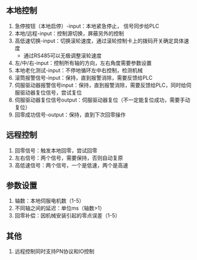 ## 本地控制
1. 急停按钮（本地启停）-input：本地紧急停止， 信号同步给PLC
2. 本地/远程-input：控制源切换，屏蔽另外的控制
3. 高低速切换-input：切换滚轮速度，通过滚轮控制卡上的拨码开关确定具体速度
	- 通过RS485可以无极调整滚轮速度
4. 左/中/右-input：控制所有轴的方向，左右角度需要参数设置
5. 本地老化测试-input：不停地循环左中右控制，检测机械
6. 滚筒报警信号-input：保持，直到报警消除，需要反馈给PLC
7. 伺服驱动器报警信号input：保持，直到报警消除，需要反馈给PLC，同时给伺服驱动器复位信号，尝试复位
8. 伺服驱动器复位信号output：伺服驱动器复位（不一定能复位成功，需要手动复位）
9. 回零成功信号-output：保持，直到下次回零操作

## 远程控制
1. 回零信号：触发本地回零，尝试回零
2. 左右信号：两个信号，需要保持，否则自动复原
3. 高低速信号：两个信号，一个是低速，两个是高速
## 参数设置
1. 轴数：本地伺服电机数（1-5）
2. 不同轴之间的延迟：单位ms（轴数>1）
3. 回零补偿：因机械安装引起的零点误差（1-5）
## 其他
1. 远程控制同时支持PN协议和IO控制
